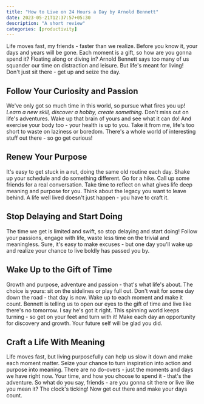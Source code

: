 ```yaml
---
title: "How to Live on 24 Hours a Day by Arnold Bennett"
date: 2023-05-21T12:37:57+05:30
description: "A short review"
categories: [productivity]
---
```


Life moves fast, my friends - faster than we realize. Before you know it, your days and years will be gone. Each moment is a gift, so how are you gonna spend it? Floating along or diving in? Arnold Bennett says too many of us squander our time on distraction and leisure. But life's meant for living! Don't just sit there - get up and seize the day.

## Follow Your Curiosity and Passion

We've only got so much time in this world, so pursue what fires you up! _Learn a new skill, discover a hobby, create something_. Don't miss out on life's adventures. Wake up that brain of yours and see what it can do! And exercise your body too - your health is up to you. Take it from me, life's too short to waste on laziness or boredom. There's a whole world of interesting stuff out there - so go get curious!

## Renew Your Purpose

It's easy to get stuck in a rut, doing the same old routine each day. Shake up your schedule and do something different. Go for a hike. Call up some friends for a real conversation. Take time to reflect on what gives life deep meaning and purpose for you. Think about the legacy you want to leave behind. A life well lived doesn't just happen - you have to craft it.

## Stop Delaying and Start Doing

The time we get is limited and swift, so stop delaying and start doing! Follow your passions, engage with life, waste less time on the trivial and meaningless. Sure, it's easy to make excuses - but one day you'll wake up and realize your chance to live boldly has passed you by.

## Wake Up to the Gift of Time

Growth and purpose, adventure and passion - that's what life's about. The choice is yours: sit on the sidelines or play full out. Don't wait for some day down the road - that day is now. Wake up to each moment and make it count. Bennett is telling us to open our eyes to the gift of time and live like there's no tomorrow. I say he's got it right. This spinning world keeps turning - so get on your feet and turn with it! Make each day an opportunity for discovery and growth. Your future self will be glad you did.

## Craft a Life With Meaning

Life moves fast, but living purposefully can help us slow it down and make each moment matter. Seize your chance to turn inspiration into action and purpose into meaning. There are no do-overs - just the moments and days we have right now. Your time, and how you choose to spend it - that's the adventure. So what do you say, friends - are you gonna sit there or live like you mean it? The clock's ticking! Now get out there and make your days count.
